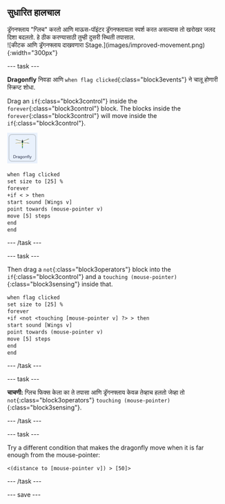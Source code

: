 ## सुधारित हालचाल

<div style="display: flex; flex-wrap: wrap">
<div style="flex-basis: 200px; flex-grow: 1; margin-right: 15px;">
ड्रॅगनफ्लाय "ग्लिच" करतो आणि माऊस-पॉइंटर ड्रॅगनफ्लायला स्पर्श करत असल्यास तो खरोखर जलद दिशा बदलतो. हे ठीक करण्यासाठी तुम्ही दुसरी स्थिती तपासाल.
</div>
<div>
![कीटक आणि ड्रॅगनफ्लाय दाखवणारा Stage.](images/improved-movement.png){:width="300px"}
</div>
</div>

--- task ---

**Dragonfly** निवडा आणि `when flag clicked`{:class="block3events"} ने चालू होणारी स्क्रिप्ट शोधा.

Drag an `if`{:class="block3control"} inside the `forever`{:class="block3control"} block. The blocks inside the `forever`{:class="block3control"} will move inside the `if`{:class="block3control"}.

![](images/dragonfly-icon.png)

```blocks3
when flag clicked
set size to [25] %
forever
+if < > then
start sound [Wings v]
point towards (mouse-pointer v)
move [5] steps
end
end
```
--- /task ---

--- task ---

Then drag a `not`{:class="block3operators"} block into the `if`{:class="block3control"} and a `touching (mouse-pointer)`{:class="block3sensing"} inside that.

```blocks3
when flag clicked
set size to [25] %
forever
+if <not <touching [mouse-pointer v] ?> > then
start sound [Wings v]
point towards (mouse-pointer v)
move [5] steps
end
end
```

--- /task ---

--- task ---

**चाचणी:** ग्लिच फिक्स केला का ते तपासा आणि ड्रॅगनफ्लाय केवळ तेव्हाच हलतो जेव्हा तो `not`{:class="block3operators"} `touching (mouse-pointer)`{:class="block3sensing"}.

--- /task ---

--- task ---

Try a different condition that makes the dragonfly move when it is far enough from the mouse-pointer:

```blocks3
<(distance to [mouse-pointer v]) > [50]>
```

--- /task ---

--- save ---
